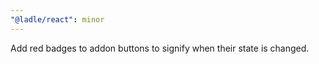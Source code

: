 ```yaml
---
"@ladle/react": minor
---
```


Add red badges to addon buttons to signify when their state is changed.

